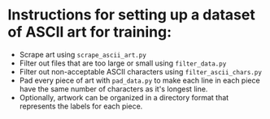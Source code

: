 # Instructions for setting up a dataset of ASCII art for training:
* Scrape art using `scrape_ascii_art.py`
* Filter out files that are too large or small using `filter_data.py`
* Filter out non-acceptable ASCII characters using `filter_ascii_chars.py`
* Pad every piece of art with `pad_data.py` to make each line in each piece have the same number of characters as it's longest line.
* Optionally, artwork can be organized in a directory format that represents the labels for each piece.

